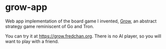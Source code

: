 # grow-app
Web app implementation of the board game I invented, [Grow](https://fredchan.org/blog/how-to-play-grow/), an abstract strategy game reminiscent of Go and Tron.

You can try it at https://grow.fredchan.org. There is no AI player, so you will want to play with a friend.
